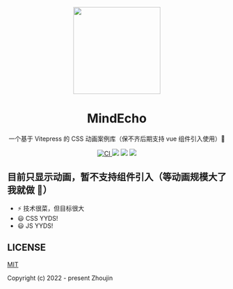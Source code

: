 <p align="center">
<img src="https://github.com/jhinzhou/MindEcho-UI/blob/master/docs/public/logo2.png" style="width:200px;" />
</p>
<h1 align="center">MindEcho</h1>

<p align="center">
一个基于 Vitepress 的 CSS 动画案例库（保不齐后期支持 vue 组件引入使用）🧐
</p>
<p align="center">
  <a href="https://github.com/jhinzhou/MindEcho-UI/actions/workflows/main.yml">
  <img src="https://github.com/jhinzhou/MindEcho-UI/actions/workflows/main.yml/badge.svg?branch=master" alt="CI" style="max-width: 100%;">
  </a>
  <img src="https://img.shields.io/github/license/jhinzhou/MindEcho-UI?color=success" style="max-width: 100%;">
  <img src="https://img.shields.io/github/package-json/v/jhinzhou/MindEcho-UI?style=flat&color=ff69b4" style="max-width: 100%;">
  <img src="https://img.shields.io/github/commit-activity/y/jhinzhou/MindEcho-UI" style="max-width: 100%;">
</p>

## 目前只显示动画，暂不支持组件引入（等动画规模大了我就做 🧐）

- ⚡️ 技术很菜，但目标很大
- 😃 CSS YYDS!
- 😃 JS YYDS!

## LICENSE

[MIT](./LICENSE)

Copyright (c) 2022 - present Zhoujin
